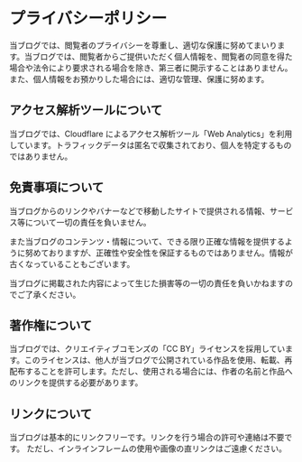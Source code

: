 # プライバシーポリシー

当ブログでは、閲覧者のプライバシーを尊重し、適切な保護に努めてまいります。当ブログでは、閲覧者からご提供いただく個人情報を、閲覧者の同意を得た場合や法令により要求される場合を除き、第三者に開示することはありません。また、個人情報をお預かりした場合には、適切な管理、保護に努めます。

## アクセス解析ツールについて

当ブログでは、Cloudflare によるアクセス解析ツール「Web Analytics」を利用しています。トラフィックデータは匿名で収集されており、個人を特定するものではありません。

## 免責事項について

当ブログからのリンクやバナーなどで移動したサイトで提供される情報、サービス等について一切の責任を負いません。

また当ブログのコンテンツ・情報について、できる限り正確な情報を提供するように努めておりますが、正確性や安全性を保証するものではありません。情報が古くなっていることもございます。

当ブログに掲載された内容によって生じた損害等の一切の責任を負いかねますのでご了承ください。

## 著作権について

当ブログでは、クリエイティブコモンズの「CC BY」ライセンスを採用しています。このライセンスは、他人が当ブログで公開されている作品を使用、転載、再配布することを許可します。ただし、使用される場合には、作者の名前と作品へのリンクを提供する必要があります。

## リンクについて

当ブログは基本的にリンクフリーです。リンクを行う場合の許可や連絡は不要です。
ただし、インラインフレームの使用や画像の直リンクはご遠慮ください。
